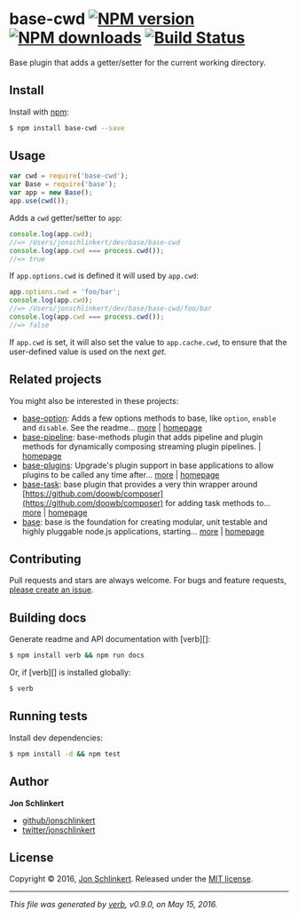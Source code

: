 # base-cwd [![NPM version](https://img.shields.io/npm/v/base-cwd.svg?style=flat)](https://www.npmjs.com/package/base-cwd) [![NPM downloads](https://img.shields.io/npm/dm/base-cwd.svg?style=flat)](https://npmjs.org/package/base-cwd) [![Build Status](https://img.shields.io/travis/node-base/base-cwd.svg?style=flat)](https://travis-ci.org/node-base/base-cwd)

Base plugin that adds a getter/setter for the current working directory.

## Install

Install with [npm](https://www.npmjs.com/):

```sh
$ npm install base-cwd --save
```

## Usage

```js
var cwd = require('base-cwd');
var Base = require('base');
var app = new Base();
app.use(cwd());
```

Adds a `cwd` getter/setter to `app`:

```js
console.log(app.cwd);
//=> /Users/jonschlinkert/dev/base/base-cwd
console.log(app.cwd === process.cwd());
//=> true
```

If `app.options.cwd` is defined it will used by `app.cwd`:

```js
app.options.cwd = 'foo/bar';
console.log(app.cwd);
//=> /Users/jonschlinkert/dev/base/base-cwd/foo/bar
console.log(app.cwd === process.cwd());
//=> false
```

If `app.cwd` is set, it will also set the value to `app.cache.cwd`, to ensure that the user-defined value is used on the next _get_.

## Related projects

You might also be interested in these projects:

* [base-option](https://www.npmjs.com/package/base-option): Adds a few options methods to base, like `option`, `enable` and `disable`. See the readme… [more](https://www.npmjs.com/package/base-option) | [homepage](https://github.com/node-base/base-option)
* [base-pipeline](https://www.npmjs.com/package/base-pipeline): base-methods plugin that adds pipeline and plugin methods for dynamically composing streaming plugin pipelines. | [homepage](https://github.com/node-base/base-pipeline)
* [base-plugins](https://www.npmjs.com/package/base-plugins): Upgrade's plugin support in base applications to allow plugins to be called any time after… [more](https://www.npmjs.com/package/base-plugins) | [homepage](https://github.com/node-base/base-plugins)
* [base-task](https://www.npmjs.com/package/base-task): base plugin that provides a very thin wrapper around [https://github.com/doowb/composer](https://github.com/doowb/composer) for adding task methods to… [more](https://www.npmjs.com/package/base-task) | [homepage](https://github.com/node-base/base-task)
* [base](https://www.npmjs.com/package/base): base is the foundation for creating modular, unit testable and highly pluggable node.js applications, starting… [more](https://www.npmjs.com/package/base) | [homepage](https://github.com/node-base/base)

## Contributing

Pull requests and stars are always welcome. For bugs and feature requests, [please create an issue](https://github.com/node-base/base-cwd/issues/new).

## Building docs

Generate readme and API documentation with [verb][]:

```sh
$ npm install verb && npm run docs
```

Or, if [verb][] is installed globally:

```sh
$ verb
```

## Running tests

Install dev dependencies:

```sh
$ npm install -d && npm test
```

## Author

**Jon Schlinkert**

* [github/jonschlinkert](https://github.com/jonschlinkert)
* [twitter/jonschlinkert](http://twitter.com/jonschlinkert)

## License

Copyright © 2016, [Jon Schlinkert](https://github.com/jonschlinkert).
Released under the [MIT license](https://github.com/node-base/base-cwd/blob/master/LICENSE).

***

_This file was generated by [verb](https://github.com/verbose/verb), v0.9.0, on May 15, 2016._